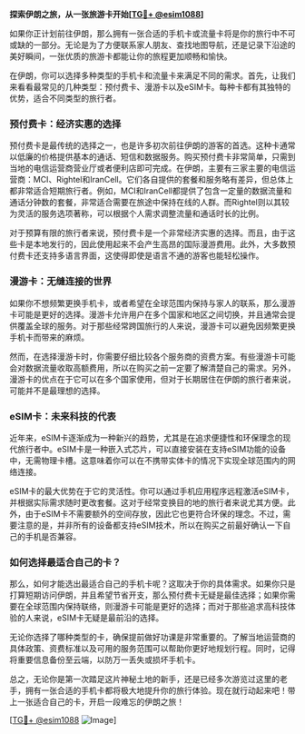 **探索伊朗之旅，从一张旅游卡开始[[TG💪+ @esim1088](https://t.me/s/esim1088)]**

如果你正计划前往伊朗，那么拥有一张合适的手机卡或流量卡将是你的旅行中不可或缺的一部分。无论是为了方便联系家人朋友、查找地图导航，还是记录下沿途的美好瞬间，一张优质的旅游卡都能让你的旅程更加顺畅和愉快。

在伊朗，你可以选择多种类型的手机卡和流量卡来满足不同的需求。首先，让我们来看看最常见的几种类型：预付费卡、漫游卡以及eSIM卡。每种卡都有其独特的优势，适合不同类型的旅行者。

### 预付费卡：经济实惠的选择

预付费卡是最传统的选择之一，也是许多初次前往伊朗的游客的首选。这种卡通常以低廉的价格提供基本的通话、短信和数据服务。购买预付费卡非常简单，只需到当地的电信运营商营业厅或者便利店即可完成。在伊朗，主要有三家主要的电信运营商：MCI、Rightel和IranCell。它们各自提供的套餐和服务略有差异，但总体上都非常适合短期旅行者。例如，MCI和IranCell都提供了包含一定量的数据流量和通话分钟数的套餐，非常适合需要在旅途中保持在线的人群。而Rightel则以其较为灵活的服务选项著称，可以根据个人需求调整流量和通话时长的比例。

对于预算有限的旅行者来说，预付费卡是一个非常经济实惠的选择。而且，由于这些卡是本地发行的，因此使用起来不会产生高昂的国际漫游费用。此外，大多数预付费卡还支持多语言界面，这使得即使是语言不通的游客也能轻松操作。

### 漫游卡：无缝连接的世界

如果你不想频繁更换手机卡，或者希望在全球范围内保持与家人的联系，那么漫游卡可能是更好的选择。漫游卡允许用户在多个国家和地区之间切换，并且通常会提供覆盖全球的服务。对于那些经常跨国旅行的人来说，漫游卡可以避免因频繁更换手机卡而带来的麻烦。

然而，在选择漫游卡时，你需要仔细比较各个服务商的资费方案。有些漫游卡可能会对数据流量收取高额费用，所以在购买之前一定要了解清楚自己的需求。另外，漫游卡的优点在于它可以在多个国家使用，但对于长期居住在伊朗的旅行者来说，可能并不是最理想的选择。

### eSIM卡：未来科技的代表

近年来，eSIM卡逐渐成为一种新兴的趋势，尤其是在追求便捷性和环保理念的现代旅行者中。eSIM卡是一种嵌入式芯片，可以直接安装在支持eSIM功能的设备中，无需物理卡槽。这意味着你可以在不携带实体卡的情况下实现全球范围内的网络连接。

eSIM卡的最大优势在于它的灵活性。你可以通过手机应用程序远程激活eSIM卡，并根据实际需求随时更改套餐。这对于经常变换目的地的旅行者来说尤其方便。此外，由于eSIM卡不需要额外的空间存放，因此它也更符合环保的理念。不过，需要注意的是，并非所有的设备都支持eSIM技术，所以在购买之前最好确认一下自己的手机是否兼容。

### 如何选择最适合自己的卡？

那么，如何才能选出最适合自己的手机卡呢？这取决于你的具体需求。如果你只是打算短期访问伊朗，并且希望节省开支，那么预付费卡无疑是最佳选择；如果你需要在全球范围内保持联络，则漫游卡可能是更好的选择；而对于那些追求高科技体验的人来说，eSIM卡无疑是最前沿的选择。

无论你选择了哪种类型的卡，确保提前做好功课是非常重要的。了解当地运营商的具体政策、资费标准以及可用的服务范围可以帮助你更好地规划行程。同时，记得将重要信息备份至云端，以防万一丢失或损坏手机卡。

总之，无论你是第一次踏足这片神秘土地的新手，还是已经多次游览过这里的老手，拥有一张合适的手机卡都将极大地提升你的旅行体验。现在就行动起来吧！带上一张适合自己的卡，开启一段难忘的伊朗之旅！

[[TG💪+ @esim1088](https://t.me/s/esim1088) ![Image](https://i.postimg.cc/4NQfJmqS/Snipaste-2025-05-13-00-14-12.png)]